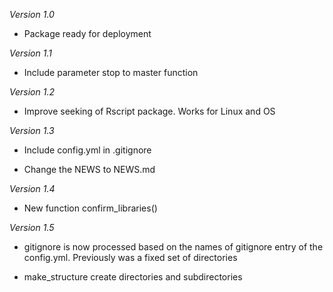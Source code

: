 *Version 1.0*

  - Package ready for deployment

*Version 1.1* 

  - Include parameter stop to master function

*Version 1.2*

  - Improve seeking of Rscript package. Works for Linux and OS
  
*Version 1.3*

  - Include config.yml in .gitignore

  - Change the NEWS to NEWS.md

*Version 1.4*

  - New function confirm_libraries()
  
*Version 1.5*

  - gitignore is now processed based on the names of gitignore entry of
  the config.yml. Previously was a fixed set of directories
  
  - make_structure create directories and subdirectories 
  
